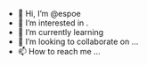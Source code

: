 - 👋 Hi, I’m @espoe 
- 👀 I’m interested in .
- 🌱 I’m currently learning 
- 💞️ I’m looking to collaborate on ...
- 📫 How to reach me ...

<!---
espoe/espoe is a ✨ special ✨ repository because its `README.md` (this file) appears on your GitHub profile.
You can click the Preview link to take a look at your changes.
--->
